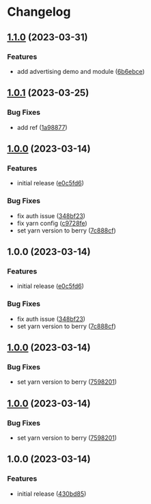 # Changelog

## [1.1.0](https://github.com/storipress/vue-advertising/compare/v1.0.1...v1.1.0) (2023-03-31)


### Features

* add advertising demo and module ([6b6ebce](https://github.com/storipress/vue-advertising/commit/6b6ebcefd52d970451452673a8e5b5ffb445a478))

## [1.0.1](https://github.com/storipress/vue-advertising/compare/v1.0.0...v1.0.1) (2023-03-25)


### Bug Fixes

* add ref ([1a98877](https://github.com/storipress/vue-advertising/commit/1a988773a7a2221a9935008f5d74ecabf98a166b))

## [1.0.0](https://github.com/storipress/vue-advertising/compare/v1.0.0...v1.0.0) (2023-03-14)


### Features

* initial release ([e0c5fd6](https://github.com/storipress/vue-advertising/commit/e0c5fd6703a222b31661c74780cabd1932804f63))


### Bug Fixes

* fix auth issue ([348bf23](https://github.com/storipress/vue-advertising/commit/348bf23decc2f8f17cb792643100e8a42a8528ae))
* fix yarn config ([c9728fe](https://github.com/storipress/vue-advertising/commit/c9728fe3adb81b8457d69abedaa82613aaed9587))
* set yarn version to berry ([7c888cf](https://github.com/storipress/vue-advertising/commit/7c888cf813da294133eeae734757a3d34b2820d9))

## 1.0.0 (2023-03-14)


### Features

* initial release ([e0c5fd6](https://github.com/storipress/vue-advertising/commit/e0c5fd6703a222b31661c74780cabd1932804f63))


### Bug Fixes

* fix auth issue ([348bf23](https://github.com/storipress/vue-advertising/commit/348bf23decc2f8f17cb792643100e8a42a8528ae))
* set yarn version to berry ([7c888cf](https://github.com/storipress/vue-advertising/commit/7c888cf813da294133eeae734757a3d34b2820d9))

## [1.0.0](https://github.com/storipress/vue-advertising/compare/v1.0.0...v1.0.0) (2023-03-14)


### Bug Fixes

* set yarn version to berry ([7598201](https://github.com/storipress/vue-advertising/commit/75982016c9a8ce7696ba2b60e09c47caac5d9c02))

## [1.0.0](https://github.com/storipress/vue-advertising/compare/v1.0.0...v1.0.0) (2023-03-14)

### Bug Fixes

- set yarn version to berry ([7598201](https://github.com/storipress/vue-advertising/commit/75982016c9a8ce7696ba2b60e09c47caac5d9c02))

## 1.0.0 (2023-03-14)

### Features

- initial release ([430bd85](https://github.com/storipress/vue-advertising/commit/430bd85860ecc5bda8766cc374903b39eb7ca724))
